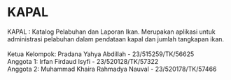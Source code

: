 # KAPAL
KAPAL : Katalog Pelabuhan dan Laporan Ikan. Merupakan aplikasi untuk administrasi pelabuhan dalam pendataan kapal dan jumlah tangkapan ikan. <br> <br>
Ketua Kelompok: Pradana Yahya Abdillah - 23/515259/TK/56625 <br>
Anggota 1: Irfan Firdaud Isyfi - 23/520128/TK/57322 <br> 
Anggota 2: Muhammad Khaira Rahmadya Nauval - 23/520178/TK/57466 <br> 